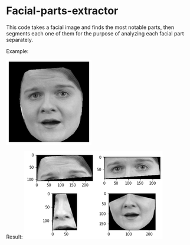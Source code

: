# Facial-parts-extractor

This code takes a facial image and finds the most notable parts, then segments each one of them for the purpose of analyzing each facial part separately.

Example:

![alt text](https://github.com/Jaquetti/Facial-parts-extractor/blob/main/img1.png)

Result:
![alt_text](https://github.com/Jaquetti/Facial-parts-extractor/blob/main/img2.png)
